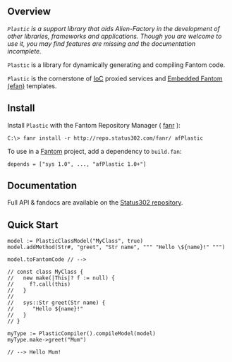 ## Overview 

*`Plastic` is a support library that aids Alien-Factory in the development of other libraries, frameworks and applications. Though you are welcome to use it, you may find features are missing and the documentation incomplete.*

`Plastic` is a library for dynamically generating and compiling Fantom code.

`Plastic` is the cornerstone of [IoC](http://www.fantomfactory.org/pods/afIoc) proxied services and [Embedded Fantom (efan)](http://www.fantomfactory.org/pods/afEfan) templates.

## Install 

Install `Plastic` with the Fantom Repository Manager ( [fanr](http://fantom.org/doc/docFanr/Tool.html#install) ):

    C:\> fanr install -r http://repo.status302.com/fanr/ afPlastic

To use in a [Fantom](http://fantom.org/) project, add a dependency to `build.fan`:

    depends = ["sys 1.0", ..., "afPlastic 1.0+"]

## Documentation 

Full API & fandocs are available on the [Status302 repository](http://repo.status302.com/doc/afPlastic/#overview).

## Quick Start 

```
model := PlasticClassModel("MyClass", true)
model.addMethod(Str#, "greet", "Str name", """ "Hello \${name}!" """)

model.toFantomCode // -->

// const class MyClass {
//   new make(|This|? f := null) {
//     f?.call(this)
//   }
//
//   sys::Str greet(Str name) {
//      "Hello ${name}!"
//   }
// }

myType := PlasticCompiler().compileModel(model)
myType.make->greet("Mum")

// --> Hello Mum!
```

